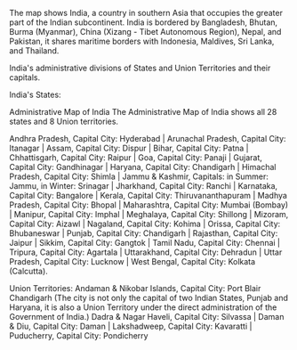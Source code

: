 The map shows India, a country in southern Asia that occupies the greater part of the Indian subcontinent. India is bordered by Bangladesh, Bhutan, Burma (Myanmar), China (Xizang - Tibet Autonomous Region), Nepal, and Pakistan, it shares maritime borders with Indonesia, Maldives, Sri Lanka, and Thailand.



India's administrative divisions of States and Union Territories and their capitals.

India's States:

Administrative Map of India
The Administrative Map of India shows all 28 states and 8 Union territories.


Andhra Pradesh, Capital City: Hyderabad | Arunachal Pradesh, Capital City: Itanagar | Assam, Capital City: Dispur | Bihar, Capital City: Patna | Chhattisgarh, Capital City: Raipur | Goa, Capital City: Panaji | Gujarat, Capital City: Gandhinagar | Haryana, Capital City: Chandigarh | Himachal Pradesh, Capital City: Shimla | Jammu & Kashmir, Capitals: in Summer: Jammu, in Winter: Srinagar | Jharkhand, Capital City: Ranchi | Karnataka, Capital City: Bangalore | Kerala, Capital City: Thiruvananthapuram | Madhya Pradesh, Capital City: Bhopal | Maharashtra, Capital City: Mumbai (Bombay) | Manipur, Capital City: Imphal | Meghalaya, Capital City: Shillong | Mizoram, Capital City: Aizawl | Nagaland, Capital City: Kohima | Orissa, Capital City: Bhubaneswar | Punjab, Capital City: Chandigarh | Rajasthan, Capital City: Jaipur | Sikkim, Capital City: Gangtok | Tamil Nadu, Capital City: Chennai | Tripura, Capital City: Agartala | Uttarakhand, Capital City: Dehradun | Uttar Pradesh, Capital City: Lucknow | West Bengal, Capital City: Kolkata (Calcutta).


Union Territories:
Andaman & Nikobar Islands, Capital City: Port Blair
Chandigarh (The city is not only the capital of two Indian States, Punjab and Haryana, it is also a Union Territory under the direct administration of the Government of India.)
Dadra & Nagar Haveli, Capital City: Silvassa | Daman & Diu, Capital City: Daman | Lakshadweep, Capital City: Kavaratti | Puducherry, Capital City: Pondicherry
